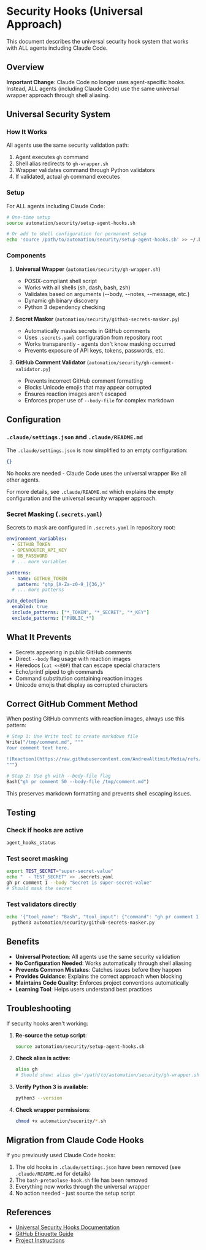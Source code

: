 # Security Hooks (Universal Approach)

This document describes the universal security hook system that works with ALL agents including Claude Code.

## Overview

**Important Change**: Claude Code no longer uses agent-specific hooks. Instead, ALL agents (including Claude Code) use the same universal wrapper approach through shell aliasing.

## Universal Security System

### How It Works

All agents use the same security validation path:
1. Agent executes `gh` command
2. Shell alias redirects to `gh-wrapper.sh`
3. Wrapper validates command through Python validators
4. If validated, actual `gh` command executes

### Setup

For ALL agents including Claude Code:

```bash
# One-time setup
source automation/security/setup-agent-hooks.sh

# Or add to shell configuration for permanent setup
echo 'source /path/to/automation/security/setup-agent-hooks.sh' >> ~/.bashrc
```

### Components

1. **Universal Wrapper** (`automation/security/gh-wrapper.sh`)
   - POSIX-compliant shell script
   - Works with all shells (sh, dash, bash, zsh)
   - Validates based on arguments (--body, --notes, --message, etc.)
   - Dynamic gh binary discovery
   - Python 3 dependency checking

2. **Secret Masker** (`automation/security/github-secrets-masker.py`)
   - Automatically masks secrets in GitHub comments
   - Uses `.secrets.yaml` configuration from repository root
   - Works transparently - agents don't know masking occurred
   - Prevents exposure of API keys, tokens, passwords, etc.

3. **GitHub Comment Validator** (`automation/security/gh-comment-validator.py`)
   - Prevents incorrect GitHub comment formatting
   - Blocks Unicode emojis that may appear corrupted
   - Ensures reaction images aren't escaped
   - Enforces proper use of `--body-file` for complex markdown

## Configuration

### `.claude/settings.json` and `.claude/README.md`

The `.claude/settings.json` is now simplified to an empty configuration:
```json
{}
```

No hooks are needed - Claude Code uses the universal wrapper like all other agents.

For more details, see `.claude/README.md` which explains the empty configuration and the universal security wrapper approach.

### Secret Masking (`.secrets.yaml`)

Secrets to mask are configured in `.secrets.yaml` in repository root:

```yaml
environment_variables:
  - GITHUB_TOKEN
  - OPENROUTER_API_KEY
  - DB_PASSWORD
  # ... more variables

patterns:
  - name: GITHUB_TOKEN
    pattern: "ghp_[A-Za-z0-9_]{36,}"
  # ... more patterns

auto_detection:
  enabled: true
  include_patterns: ["*_TOKEN", "*_SECRET", "*_KEY"]
  exclude_patterns: ["PUBLIC_*"]
```

## What It Prevents

- Secrets appearing in public GitHub comments
- Direct `--body` flag usage with reaction images
- Heredocs (`cat <<EOF`) that can escape special characters
- Echo/printf piped to gh commands
- Command substitution containing reaction images
- Unicode emojis that display as corrupted characters

## Correct GitHub Comment Method

When posting GitHub comments with reaction images, always use this pattern:

```python
# Step 1: Use Write tool to create markdown file
Write("/tmp/comment.md", """
Your comment text here.

![Reaction](https://raw.githubusercontent.com/AndrewAltimit/Media/refs/heads/main/reaction/miku_typing.webp)
""")

# Step 2: Use gh with --body-file flag
Bash("gh pr comment 50 --body-file /tmp/comment.md")
```

This preserves markdown formatting and prevents shell escaping issues.

## Testing

### Check if hooks are active
```bash
agent_hooks_status
```

### Test secret masking
```bash
export TEST_SECRET="super-secret-value"
echo "  - TEST_SECRET" >> .secrets.yaml
gh pr comment 1 --body "Secret is super-secret-value"
# Should mask the secret
```

### Test validators directly
```bash
echo '{"tool_name": "Bash", "tool_input": {"command": "gh pr comment 1 --body \"Token is ghp_test123\""}}' | \
  python3 automation/security/github-secrets-masker.py
```

## Benefits

- **Universal Protection**: All agents use the same security validation
- **No Configuration Needed**: Works automatically through shell aliasing
- **Prevents Common Mistakes**: Catches issues before they happen
- **Provides Guidance**: Explains the correct approach when blocking
- **Maintains Code Quality**: Enforces project conventions automatically
- **Learning Tool**: Helps users understand best practices

## Troubleshooting

If security hooks aren't working:

1. **Re-source the setup script**:
   ```bash
   source automation/security/setup-agent-hooks.sh
   ```

2. **Check alias is active**:
   ```bash
   alias gh
   # Should show: alias gh='/path/to/automation/security/gh-wrapper.sh'
   ```

3. **Verify Python 3 is available**:
   ```bash
   python3 --version
   ```

4. **Check wrapper permissions**:
   ```bash
   chmod +x automation/security/*.sh
   ```

## Migration from Claude Code Hooks

If you previously used Claude Code hooks:
1. The old hooks in `.claude/settings.json` have been removed (see `.claude/README.md` for details)
2. The `bash-pretooluse-hook.sh` file has been removed
3. Everything now works through the universal wrapper
4. No action needed - just source the setup script

## References

- [Universal Security Hooks Documentation](../automation/security/README.md)
- [GitHub Etiquette Guide](GITHUB_ETIQUETTE_FOR_AI_AGENTS.md)
- [Project Instructions](../CLAUDE.md)
